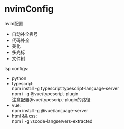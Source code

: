 # nvimConfig

nvim配置
<ul>
  <li>自动补全括号</li>
  <li>代码补全</li>
  <li>美化</li>
  <li>多光标</li>
  <li>文件树</li>
</ul>

lsp configs:
<ul>
<li>python</li>
<li>typescript:</li>
npm install -g typescript typescript-language-server<br/>
npm i -g @vue/typescript-plugin<br/>
注意配置@vue/typescript-plugin的路径<br/>
<li>vue:</li>
npm install -g @vue/language-server
<li>html && css:</li>
npm i -g vscode-langservers-extracted
</ul>